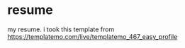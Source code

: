 # resume
my resume.
i took this template from https://templatemo.com/live/templatemo_467_easy_profile
